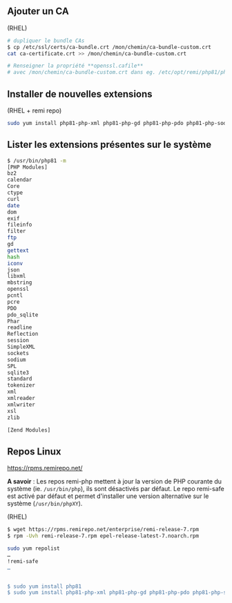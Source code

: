 ## Ajouter un CA

(RHEL) 

```sh
# dupliquer le bundle CAs
$ cp /etc/ssl/certs/ca-bundle.crt /mon/chemin/ca-bundle-custom.crt
cat ca-certificate.crt >> /mon/chemin/ca-bundle-custom.crt 

# Renseigner la propriété **openssl.cafile**
# avec /mon/chemin/ca-bundle-custom.crt dans eg. /etc/opt/remi/php81/php.ini
```

## Installer de nouvelles extensions

(RHEL + remi repo)
```sh
sudo yum install php81-php-xml php81-php-gd php81-php-pdo php81-php-sodium
```

## Lister les extensions présentes sur le système

```sh
$ /usr/bin/php81 -m
[PHP Modules]
bz2
calendar
Core
ctype
curl
date
dom
exif
fileinfo
filter
ftp
gd
gettext
hash
iconv
json
libxml
mbstring
openssl
pcntl
pcre
PDO
pdo_sqlite
Phar
readline
Reflection
session
SimpleXML
sockets
sodium
SPL
sqlite3
standard
tokenizer
xml
xmlreader
xmlwriter
xsl
zlib

[Zend Modules]

```

## Repos Linux

https://rpms.remirepo.net/

**A savoir** : Les repos remi-php<XY> mettent à jour la version de PHP courante du système (ie. `/usr/bin/php`), 
ils sont désactivés par défaut. Le repo remi-safe est activé par défaut et permet d'installer une version alternative sur le système (`/usr/bin/phpXY`).

(RHEL)
```sh
$ wget https://rpms.remirepo.net/enterprise/remi-release-7.rpm
$ rpm -Uvh remi-release-7.rpm epel-release-latest-7.noarch.rpm

sudo yum repolist
… 
!remi-safe                                                                         Safe Remi's RPM repository for Enterprise Linux 7 - x86_64                                                  5,108
…


$ sudo yum install php81
$ sudo yum install php81-php-xml php81-php-gd php81-php-pdo php81-php-sodium  # extensions courantes

```

